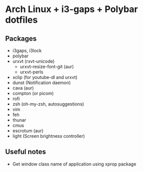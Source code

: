 # Arch Linux + i3-gaps + Polybar dotfiles
## Packages
* i3gaps, i3lock
* polybar
* urxvt (rxvt-unicode)
  * urxvt-resize-font-git (aur)
  * urxvt-perls
* xclip (for youtube-dl and urxvt)
* dunst (Notification daemon)
* cava (aur)
* compton (or picom)
* rofi
* zsh (oh-my-zsh, autosuggestions)
* vim
* feh
* thunar
* cmus
* escrotum (aur)
* light (Screen brightness controller)

## Useful notes
* Get window class name of application using xprop package
